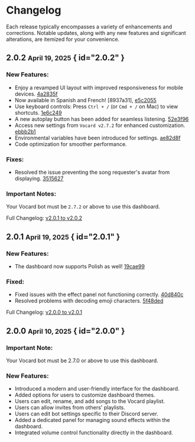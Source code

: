 # Changelog

Each release typically encompasses a variety of enhancements and corrections. Notable updates, along with any new features and significant alterations, are itemized for your convenience.

## 2.0.2 <small>April 19, 2025</small> { id="2.0.2" }
### New Features:
- Enjoy a revamped UI layout with improved responsiveness for mobile devices. [4a2835f]
- Now available in Spanish and French! [8937a31], [e5c2055]
- Use keyboard controls: Press `Ctrl + /` (or `Cmd + /` on Mac) to view shortcuts. [1e6c249]
- A new autoplay button has been added for seamless listening. [52e3f96]
- Access new settings from `Vocard v2.7.2` for enhanced customization. [ebbb2b1]
- Environmental variables have been introduced for settings. [ae82d8f]
- Code optimization for smoother performance.

### Fixes:
- Resolved the issue preventing the song requester's avatar from displaying. [3515627]

### Important Notes:
Your Vocard bot must be `2.7.2` or above to use this dashboard.

Full Changelog: [v2.0.1 to v2.0.2](https://github.com/ChocoMeow/Vocard-Dashboard/compare/v2.0.1...v2.0.2)

[4a2835f]: https://github.com/ChocoMeow/Vocard-Dashboard/commit/4a2835f
[e5c2055]: https://github.com/ChocoMeow/Vocard-Dashboard/commit/e5c2055
[1e6c249]: https://github.com/ChocoMeow/Vocard-Dashboard/commit/1e6c249
[52e3f96]: https://github.com/ChocoMeow/Vocard-Dashboard/commit/52e3f96
[ebbb2b1]: https://github.com/ChocoMeow/Vocard-Dashboard/commit/ebbb2b1
[ae82d8f]: https://github.com/ChocoMeow/Vocard-Dashboard/commit/ae82d8f
[3515627]: https://github.com/ChocoMeow/Vocard-Dashboard/commit/3515627

## 2.0.1 <small>April 19, 2025</small> { id="2.0.1" }
### New Features:
- The dashboard now supports Polish as well! [19cae99]

### Fixed:
- Fixed issues with the effect panel not functioning correctly. [40d840c]
- Resolved problems with decoding emoji characters. [5f48ded]

Full Changelog: [v2.0.0 to v2.0.1](https://github.com/ChocoMeow/Vocard-Dashboard/compare/v2.0.0...v2.0.1)

[19cae99]: https://github.com/ChocoMeow/Vocard-Dashboard/commit/19cae99
[40d840c]: https://github.com/ChocoMeow/Vocard-Dashboard/commit/40d840c
[5f48ded]: https://github.com/ChocoMeow/Vocard-Dashboard/commit/5f48ded

## 2.0.0 <small>April 10, 2025</small> { id="2.0.0" }
### Important Note:
Your Vocard bot must be 2.7.0 or above to use this dashboard.

### New Features:
- Introduced a modern and user-friendly interface for the dashboard.
- Added options for users to customize dashboard themes.
- Users can edit, rename, and add songs to the Vocard playlist.
- Users can allow invites from others' playlists.
- Users can edit bot settings specific to their Discord server.
- Added a dedicated panel for managing sound effects within the dashboard.
- Integrated volume control functionality directly in the dashboard.